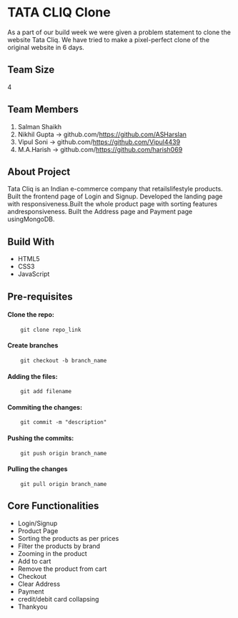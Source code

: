 # TATA CLIQ Clone
As a part of our build week we were given a problem statement to clone the website Tata Cliq. We have tried to make a pixel-perfect clone of the original website in 6 days.

## Team Size
4

## Team Members
1. Salman Shaikh
2. Nikhil Gupta -> github.com/https://github.com/ASHarslan
3. Vipul Soni -> github.com/https://github.com/Vipul4439
4. M.A.Harish -> github.com/https://github.com/harish069

## About Project
Tata Cliq is an Indian e-commerce company that retailslifestyle products. Built the frontend page of Login and Signup. Developed the landing page with responsiveness.Built the whole product page with sorting features andresponsiveness. Built the Address page and Payment page usingMongoDB.

## Build With
* HTML5
* CSS3
* JavaScript

## Pre-requisites
#### Clone the repo:
        git clone repo_link
#### Create branches 
        git checkout -b branch_name
#### Adding the files:
        git add filename
#### Commiting the changes:
        git commit -m "description"
#### Pushing the commits: 
        git push origin branch_name
#### Pulling the changes 
        git pull origin branch_name
  
## Core Functionalities
* Login/Signup
* Product Page
* Sorting the products as per prices
* Filter the products by brand
* Zooming in the product
* Add to cart
* Remove the product from cart
* Checkout
* Clear Address
* Payment
* credit/debit card collapsing
* Thankyou
